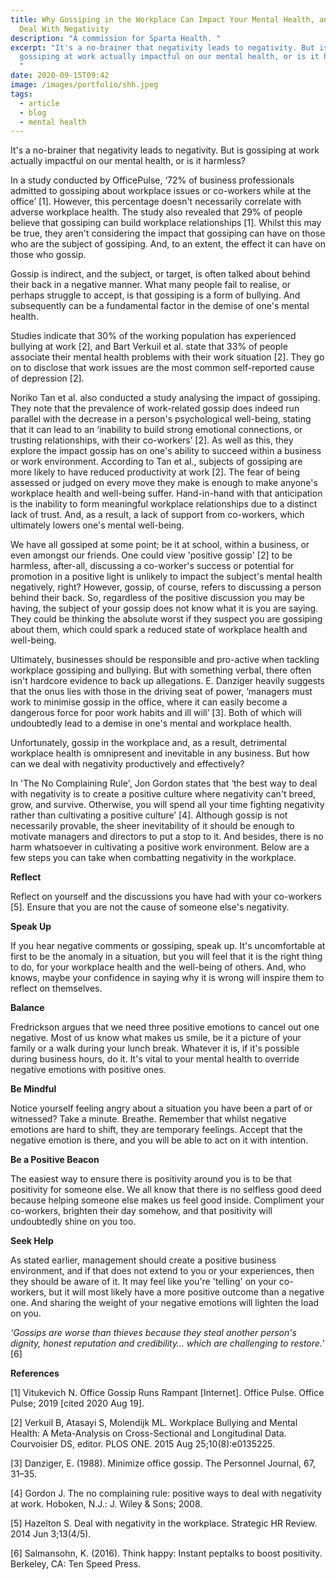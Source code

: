 ```yaml
---
title: Why Gossiping in the Workplace Can Impact Your Mental Health, and How to
  Deal With Negativity
description: "A commission for Sparta Health. "
excerpt: "It's a no-brainer that negativity leads to negativity. But is
  gossiping at work actually impactful on our mental health, or is it harmless?
  "
date: 2020-09-15T09:42
image: /images/portfolio/shh.jpeg
tags:
  - article
  - blog
  - mental health
---
```

It's a no-brainer that negativity leads to negativity. But is gossiping at work actually impactful on our mental health, or is it harmless?

In a study conducted by OfficePulse, ‘72% of business professionals admitted to gossiping about workplace issues or co-workers while at the office’ \[1]. However, this percentage doesn't necessarily correlate with adverse workplace health. The study also revealed that 29% of people believe that gossiping can build workplace relationships \[1]. Whilst this may be true, they aren't considering the impact that gossiping can have on those who are the subject of gossiping. And, to an extent, the effect it can have on those who gossip.

Gossip is indirect, and the subject, or target, is often talked about behind their back in a negative manner. What many people fail to realise, or perhaps struggle to accept, is that gossiping is a form of bullying. And subsequently can be a fundamental factor in the demise of one's mental health.

Studies indicate that 30% of the working population has experienced bullying at work \[2], and Bart Verkuil et al. state that 33% of people associate their mental health problems with their work situation \[2]. They go on to disclose that work issues are the most common self-reported cause of depression \[2].

Noriko Tan et al. also conducted a study analysing the impact of gossiping. They note that the prevalence of work-related gossip does indeed run parallel with the decrease in a person's psychological well-being, stating that it can lead to an ‘inability to build strong emotional connections, or trusting relationships, with their co-workers’ \[2]. As well as this, they explore the impact gossip has on one's ability to succeed within a business or work environment. According to Tan et al., subjects of gossiping are more likely to have reduced productivity at work \[2]. The fear of being assessed or judged on every move they make is enough to make anyone's workplace health and well-being suffer. Hand-in-hand with that anticipation is the inability to form meaningful workplace relationships due to a distinct lack of trust. And, as a result, a lack of support from co-workers, which ultimately lowers one's mental well-being.

We have all gossiped at some point; be it at school, within a business, or even amongst our friends. One could view 'positive gossip' \[2] to be harmless, after-all, discussing a co-worker's success or potential for promotion in a positive light is unlikely to impact the subject's mental health negatively, right? However, gossip, of course, refers to discussing a person behind their back. So, regardless of the positive discussion you may be having, the subject of your gossip does not know what it is you are saying. They could be thinking the absolute worst if they suspect you are gossiping about them, which could spark a reduced state of workplace health and well-being.

Ultimately, businesses should be responsible and pro-active when tackling workplace gossiping and bullying. But with something verbal, there often isn't hardcore evidence to back up allegations. E. Danziger heavily suggests that the onus lies with those in the driving seat of power, ‘managers must work to minimise gossip in the office, where it can easily become a dangerous force for poor work habits and ill will’ \[3]. Both of which will undoubtedly lead to a demise in one's mental and workplace health.

Unfortunately, gossip in the workplace and, as a result, detrimental workplace health is omnipresent and inevitable in any business. But how can we deal with negativity productively and effectively?

In 'The No Complaining Rule', Jon Gordon states that ‘the best way to deal with negativity is to create a positive culture where negativity can't breed, grow, and survive. Otherwise, you will spend all your time fighting negativity rather than cultivating a positive culture’ \[4]. Although gossip is not necessarily provable, the sheer inevitability of it should be enough to motivate managers and directors to put a stop to it. And besides, there is no harm whatsoever in cultivating a positive work environment. Below are a few steps you can take when combatting negativity in the workplace.

**Reflect**

Reflect on yourself and the discussions you have had with your co-workers \[5]. Ensure that you are not the cause of someone else's negativity.

**Speak Up**

If you hear negative comments or gossiping, speak up. It's uncomfortable at first to be the anomaly in a situation, but you will feel that it is the right thing to do, for your workplace health and the well-being of others. And, who knows, maybe your confidence in saying why it is wrong will inspire them to reflect on themselves.

**Balance**

Fredrickson argues that we need three positive emotions to cancel out one negative. Most of us know what makes us smile, be it a picture of your family or a walk during your lunch break. Whatever it is, if it's possible during business hours, do it. It's vital to your mental health to override negative emotions with positive ones.

**Be Mindful**

Notice yourself feeling angry about a situation you have been a part of or witnessed? Take a minute. Breathe. Remember that whilst negative emotions are hard to shift, they are temporary feelings. Accept that the negative emotion is there, and you will be able to act on it with intention.

**Be a Positive Beacon**

The easiest way to ensure there is positivity around you is to be that positivity for someone else. We all know that there is no selfless good deed because helping someone else makes us feel good inside. Compliment your co-workers, brighten their day somehow, and that positivity will undoubtedly shine on you too.

**Seek Help**

As stated earlier, management should create a positive business environment, and if that does not extend to you or your experiences, then they should be aware of it. It may feel like you're 'telling' on your co-workers, but it will most likely have a more positive outcome than a negative one. And sharing the weight of your negative emotions will lighten the load on you.

*‘Gossips are worse than thieves because they steal another person's dignity, honest reputation and credibility… which are challenging to restore.’* \[6]



**References** 

\[1] Vitukevich N. Office Gossip Runs Rampant \[Internet]. Office Pulse. Office Pulse; 2019 \[cited 2020 Aug 19]. 

\[2] Verkuil B, Atasayi S, Molendijk ML. Workplace Bullying and Mental Health: A Meta-Analysis on Cross-Sectional and Longitudinal Data. Courvoisier DS, editor. PLOS ONE. 2015 Aug 25;10(8):e0135225.

\[3] Danziger, E. (1988). Minimize office gossip. The Personnel Journal, 67, 31–35.

\[4] Gordon J. The no complaining rule: positive ways to deal with negativity at work. Hoboken, N.J.: J. Wiley & Sons; 2008.

\[5] Hazelton S. Deal with negativity in the workplace. Strategic HR Review. 2014 Jun 3;13(4/5).

\[6] Salmansohn, K. (2016). Think happy: Instant peptalks to boost positivity. Berkeley, CA: Ten Speed Press.